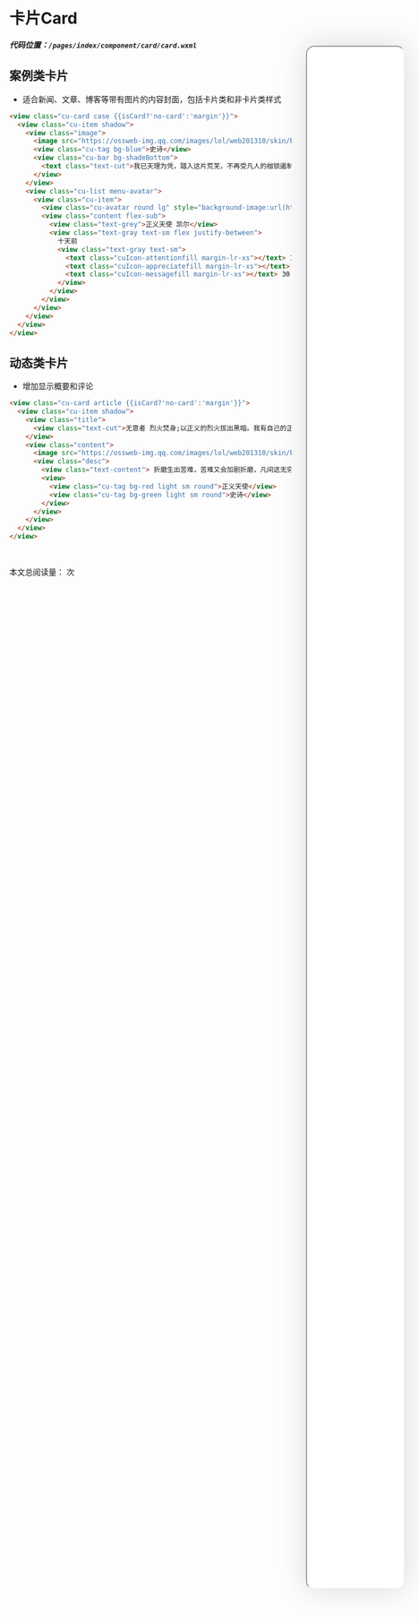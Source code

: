 <!--
 * @Descripttion: 
 * @version: V1.0
 * @Author: Xiaokang Lei
 * @email: lxk201808@163.com
 * @Date: 2022-12-02 17:48:03
 * @LastEditors: Xiaokang Lei
 * @LastEditTime: 2022-12-09 17:04:38
-->

<div class="minipre" style="width:18%; height:86%; float:right; position:fixed; right:3%;top: 4%;z-index: 99;">
    <iframe src="./h5/index.html#/pages/index/component/card/card" width="100%" height="80%" style="border-radius:15px; box-shadow:0 0 50px 0px rgb(30 0 60 / 15%);"></iframe>
</div>

# 卡片Card

***代码位置：`/pages/index/component/card/card.wxml`***

## 案例类卡片

- 适合新闻、文章、博客等带有图片的内容封面，包括卡片类和非卡片类样式

```html
<view class="cu-card case {{isCard?'no-card':'margin'}}">
  <view class="cu-item shadow">
    <view class="image">
      <image src="https://ossweb-img.qq.com/images/lol/web201310/skin/big10006.jpg" mode="widthFix"></image>
      <view class="cu-tag bg-blue">史诗</view>
      <view class="cu-bar bg-shadeBottom">
        <text class="text-cut">我已天理为凭，踏入这片荒芜，不再受凡人的枷锁遏制。我已天理为凭，踏入这片荒芜，不再受凡人的枷锁遏制。</text>
      </view>
    </view>
    <view class="cu-list menu-avatar">
      <view class="cu-item">
        <view class="cu-avatar round lg" style="background-image:url(https://ossweb-img.qq.com/images/lol/web201310/skin/big10006.jpg);"></view>
        <view class="content flex-sub">
          <view class="text-grey">正义天使 凯尔</view>
          <view class="text-gray text-sm flex justify-between">
            十天前
            <view class="text-gray text-sm">
              <text class="cuIcon-attentionfill margin-lr-xs"></text> 10
              <text class="cuIcon-appreciatefill margin-lr-xs"></text> 20
              <text class="cuIcon-messagefill margin-lr-xs"></text> 30
            </view>
          </view>
        </view>
      </view>
    </view>
  </view>
</view>
```

## 动态类卡片

- 增加显示概要和评论

```html
<view class="cu-card article {{isCard?'no-card':'margin'}}">
  <view class="cu-item shadow">
    <view class="title">
      <view class="text-cut">无意者 烈火焚身;以正义的烈火拔出黑暗。我有自己的正义，见证至高的烈火吧。</view>
    </view>
    <view class="content">
      <image src="https://ossweb-img.qq.com/images/lol/web201310/skin/big10006.jpg" mode="aspectFill"></image>
      <view class="desc">
        <view class="text-content"> 折磨生出苦难，苦难又会加剧折磨，凡间这无穷的循环，将有我来终结！真正的恩典因不完整而美丽，因情感而真诚，因脆弱而自由！</view>
        <view>
          <view class="cu-tag bg-red light sm round">正义天使</view>
          <view class="cu-tag bg-green light sm round">史诗</view>
        </view>
      </view>
    </view>
  </view>
</view>
```

<br>

本文总阅读量：<span id="busuanzi_value_page_pv"></span> 次
